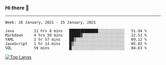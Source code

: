 ### Hi there 👋
---
<!--START_SECTION:waka-->
```text
Week: 18 January, 2021 - 25 January, 2021

Java         11 hrs 8 mins   █████████████░░░░░░░░░░░░   51.94 % 
Markdown     4 hrs 50 mins   █████▓░░░░░░░░░░░░░░░░░░░   22.53 % 
YAML         1 hr 57 mins    ██▒░░░░░░░░░░░░░░░░░░░░░░   09.12 % 
JavaScript   1 hr 14 mins    █▒░░░░░░░░░░░░░░░░░░░░░░░   05.82 % 
SQL          59 mins         █░░░░░░░░░░░░░░░░░░░░░░░░   04.63 % 
```
<!--END_SECTION:waka-->

[![Top Langs](https://github-readme-stats.vercel.app/api/top-langs/?username=HyunAh-iia&layout=compact)](https://github.com/anuraghazra/github-readme-stats)
<!--
**HyunAh-iia/HyunAh-iia** is a ✨ _special_ ✨ repository because its `README.md` (this file) appears on your GitHub profile.

Here are some ideas to get you started:

- 🔭 I’m currently working on ...
- 🌱 I’m currently learning ...
- 👯 I’m looking to collaborate on ...
- 🤔 I’m looking for help with ...
- 💬 Ask me about ...
- 📫 How to reach me: ...
- 😄 Pronouns: ...
- ⚡ Fun fact: ...
-->
